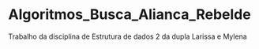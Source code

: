 # Algoritmos_Busca_Alianca_Rebelde
Trabalho da disciplina de Estrutura de dados 2 da dupla Larissa e Mylena
